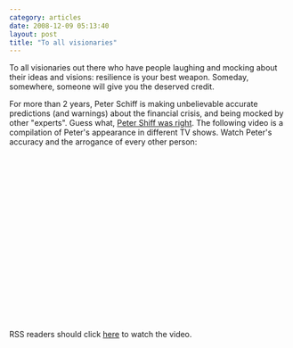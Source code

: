 ```yaml
---
category: articles
date: 2008-12-09 05:13:40
layout: post
title: "To all visionaries"
---
```


<p>To all visionaries out there who have people laughing and mocking about their ideas and visions: resilience is your best weapon. Someday, somewhere, someone will give you the deserved credit.</p><p>For more than 2 years, Peter Schiff is making unbelievable accurate predictions (and warnings) about the financial crisis, and being mocked by other "experts". Guess what, <a href="http://cannonfire.blogspot.com/2008/11/when-winds-of-finance-schiff.html">Peter Shiff was right</a>. The following video is a compilation of Peter's appearance in different TV shows. Watch Peter's accuracy and the arrogance of every other person:</p><iframe title="To all visionaries" width="480" height="300" data-src="//www.youtube.com/embed/2I0QN-FYkpw" frameborder="0" allowfullscreen></iframe><p>RSS readers should click <a href="//joaobordalo.com/articles/2008/12/09/to-all-visionaries">here</a> to watch the video.</p>
